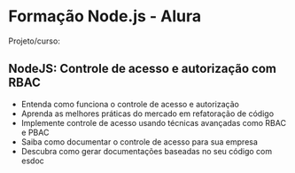 # Formação Node.js - Alura

Projeto/curso:  

## NodeJS: Controle de acesso e autorização com RBAC
- Entenda como funciona o controle de acesso e autorização
- Aprenda as melhores práticas do mercado em refatoração de código
- Implemente controle de acesso usando técnicas avançadas como RBAC e PBAC
- Saiba como documentar o controle de acesso para sua empresa
- Descubra como gerar documentações baseadas no seu código com esdoc